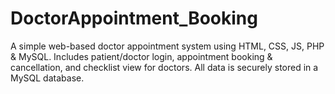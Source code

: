 # DoctorAppointment_Booking
A simple web-based doctor appointment system using HTML, CSS, JS, PHP &amp; MySQL. Includes patient/doctor login, appointment booking &amp; cancellation, and checklist view for doctors. All data is securely stored in a MySQL database.
